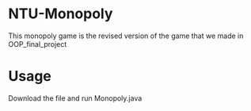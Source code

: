 # NTU-Monopoly
This monopoly game is the revised version of the game that we made in OOP_final_project

# Usage 
Download the file and run Monopoly.java